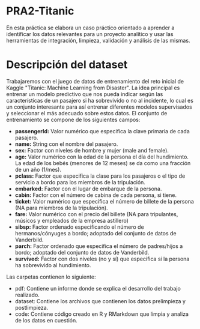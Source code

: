 # PRA2-Titanic

En esta práctica se elabora un caso práctico orientado a aprender a identificar los datos relevantes para un proyecto analítico y usar las herramientas de integración, limpieza, validación y análisis de las mismas.

# Descripción del dataset

Trabajaremos con el juego de datos de entrenamiento del reto inicial de Kaggle "Titanic: Machine Learning from Disaster". La idea principal es entrenar un modelo predictivo que nos pueda indicar según las características de un pasajero si ha sobrevivido o no al incidente, lo cual es un conjunto interesante para así entrenar diferentes modelos supervisados y seleccionar el más adecuado sobre estos datos.
El conjunto de entrenamiento se compone de los siguientes campos:

 * **passengerId:** Valor numérico que especifica la clave primaria de cada pasajero.
 * **name:** String con el nombre del pasajero.
 * **sex:** Factor con niveles de hombre y mujer (male and female).
 * **age:** Valor numérico con la edad de la persona el día del hundimiento. La edad de los bebés (menores de 12 meses) se da como una fracción de un año (1/mes).
 * **pclass:** Factor que especifica la clase para los pasajeros o el tipo de servicio a bordo para los miembros de la tripulación.
 * **embarked:** Factor con el lugar de embarque de la persona.
 * **cabin:** Factor con el número de cabina de cada persona, si tiene.
 * **ticket:** Valor numérico que especifica el número de billete de la persona (NA para miembros de la tripulación).
 * **fare:** Valor numérico con el precio del billete (NA para tripulantes, músicos y empleados de la empresa astillero)
 * **sibsp:** Factor ordenado especificando el número de hermanos/cónyuges a bordo; adoptado del conjunto de datos de Vanderbild.
 * **parch:** Factor ordenado que especifica el número de padres/hijos a bordo; adoptado del conjunto de datos de Vanderbild.
 * **survived:** Factor con dos niveles (no y sí) que especifica si la persona ha sobrevivido al hundimiento.

Las carpetas contienen lo siguiente:

 * pdf: Contiene un informe donde se explica el desarrollo del trabajo realizado.
 * dataset: Contiene los archivos que contienen los datos prelimpieza y postlimpieza.
 * code: Contiene código creado en R y RMarkdown que limpia y analiza de los datos en cuestión.

